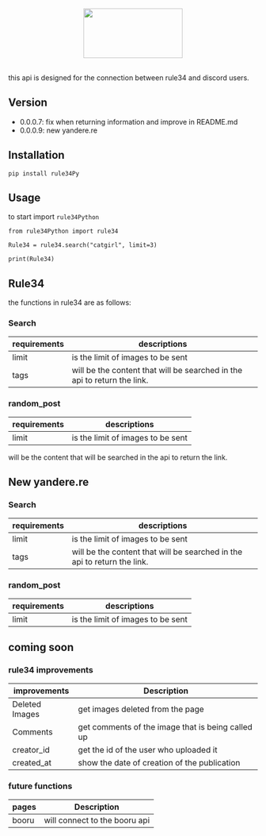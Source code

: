 <div align="center">
    <br />
    <p>
       <a href="https://discord.gg/GTJtFGUNV5"><img src="https://upload.wikimedia.org/wikipedia/commons/d/d9/Rule34Logo.png", width="200", height="100">
        </a>
    </p>
    <br />
</div>
this api is designed for the connection between rule34 and discord users.

## Version
- 0.0.0.7: fix when returning information and improve in README.md
- 0.0.0.9: new yandere.re

## Installation
```shell
pip install rule34Py
```
## Usage
to start import ``rule34Python`` 

```shell
from rule34Python import rule34

Rule34 = rule34.search("catgirl", limit=3)

print(Rule34)
```

## Rule34

the functions in rule34 are as follows:

### Search
requirements | descriptions
---|---
limit| is the limit of images to be sent
tags | will be the content that will be searched in the api to return the link.

### random_post
requirements | descriptions
---|---
limit| is the limit of images to be sent

will be the content that will be searched in the api to return the link.

## New yandere.re

### Search

requirements | descriptions
---|---
limit| is the limit of images to be sent
tags | will be the content that will be searched in the api to return the link.

### random_post
requirements | descriptions
---|---
limit| is the limit of images to be sent

## coming soon

### rule34 improvements
improvements | Description
---|---
Deleted Images | get images deleted from the page
Comments | get comments of the image that is being called up
 creator_id | get the id of the user who uploaded it
 created_at | show the date of creation of the publication
 
### future functions

pages | Description
---|---
booru | will connect to the booru api